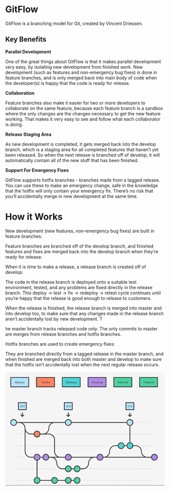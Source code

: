 # GitFlow

GitFlow is a branching model for Git, created by Vincent Driessen.

## Key Benefits

**Parallel Development**

One of the great things about GitFlow is that it makes parallel development very easy, by isolating
new development from finished work. New development (such as features and non-emergency bug fixes) is done in feature
branches, and is only merged back into main body of code when the developer(s) is happy that the code is ready for
release.

**Collaboration**

Feature branches also make it easier
for two or more developers to collaborate on the same feature, because each feature branch is a sandbox where the only
changes are the changes necessary to get the new feature working. That makes it very easy to see and follow what each
collaborator is doing. 

**Release Staging Area**

As new development is completed, it gets merged back into the develop
branch, which is a staging area for all completed features that haven’t yet been released. So when the next release is
branched off of develop, it will automatically contain all of the new stuff that has been finished. 

**Support For Emergency Fixes**

GitFlow supports hotfix branches - branches made from a tagged release. You can use these to make an
emergency change, safe in the knowledge that the hotfix will only contain your emergency fix. There’s no risk that
you’ll accidentally merge in new development at the same time.

# How it Works

New development (new features, non-emergency bug fixes) are built in feature branches:

Feature branches are branched off of the develop branch, and finished features and fixes are merged back into the
develop branch when they’re ready for release:

When it is time to make a release, a release branch is created off of develop:

The code in the release branch is deployed onto a suitable test environment, tested, and any problems are fixed directly
in the release branch. This deploy -> test -> fix -> redeploy -> retest cycle continues until you’re happy that the
release is good enough to release to customers. 

When the release is finished, the release branch is merged into master and into develop too, to make sure that any changes made in the release branch aren’t accidentally lost by new
development. T

he master branch tracks released code only. The only commits to master are merges from release branches
and hotfix branches. 

Hotfix branches are used to create emergency fixes:


They are branched directly from a tagged release in the master branch, and when finished are merged back into both
master and develop to make sure that the hotfix isn’t accidentally lost when the next regular release occurs.

![gitflow tree](Images/gitflow.png)